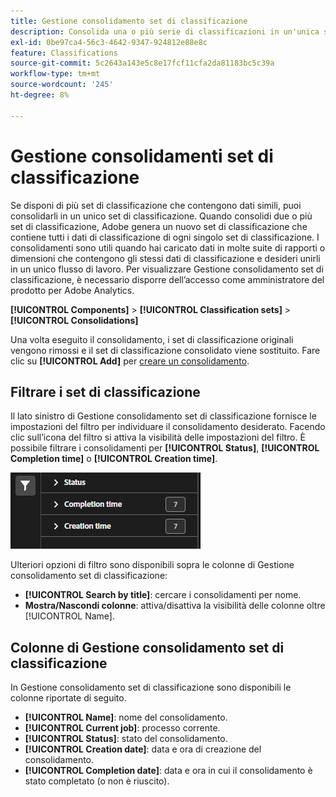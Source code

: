```yaml
---
title: Gestione consolidamento set di classificazione
description: Consolida una o più serie di classificazioni in un'unica serie.
exl-id: 0be97ca4-56c3-4642-9347-924812e88e8c
feature: Classifications
source-git-commit: 5c2643a143e5c8e17fcf11cfa2da81183bc5c39a
workflow-type: tm+mt
source-wordcount: '245'
ht-degree: 8%

---
```


# Gestione consolidamenti set di classificazione

Se disponi di più set di classificazione che contengono dati simili, puoi consolidarli in un unico set di classificazione. Quando consolidi due o più set di classificazione, Adobe genera un nuovo set di classificazione che contiene tutti i dati di classificazione di ogni singolo set di classificazione. I consolidamenti sono utili quando hai caricato dati in molte suite di rapporti o dimensioni che contengono gli stessi dati di classificazione e desideri unirli in un unico flusso di lavoro. Per visualizzare Gestione consolidamento set di classificazione, è necessario disporre dell’accesso come amministratore del prodotto per Adobe Analytics.

**[!UICONTROL Components]** > **[!UICONTROL Classification sets]** > **[!UICONTROL Consolidations]**

Una volta eseguito il consolidamento, i set di classificazione originali vengono rimossi e il set di classificazione consolidato viene sostituito. Fare clic su **[!UICONTROL Add]** per [creare un consolidamento](process.md).

## Filtrare i set di classificazione

Il lato sinistro di Gestione consolidamento set di classificazione fornisce le impostazioni del filtro per individuare il consolidamento desiderato. Facendo clic sull’icona del filtro si attiva la visibilità delle impostazioni del filtro. È possibile filtrare i consolidamenti per **[!UICONTROL Status]**, **[!UICONTROL Completion time]** o **[!UICONTROL Creation time]**.

![Filtri di consolidamento del set di classificazione](../../assets/classification-set-consolidation-filters.png)

Ulteriori opzioni di filtro sono disponibili sopra le colonne di Gestione consolidamento set di classificazione:

* **[!UICONTROL Search by title]**: cercare i consolidamenti per nome.
* **Mostra/Nascondi colonne**: attiva/disattiva la visibilità delle colonne oltre [!UICONTROL Name].

## Colonne di Gestione consolidamento set di classificazione

In Gestione consolidamento set di classificazione sono disponibili le colonne riportate di seguito.

* **[!UICONTROL Name]**: nome del consolidamento.
* **[!UICONTROL Current job]**: processo corrente. <!-- todo: better description -->
* **[!UICONTROL Status]**: stato del consolidamento. <!-- todo: get list of possible statuses -->
* **[!UICONTROL Creation date]**: data e ora di creazione del consolidamento.
* **[!UICONTROL Completion date]**: data e ora in cui il consolidamento è stato completato (o non è riuscito).
